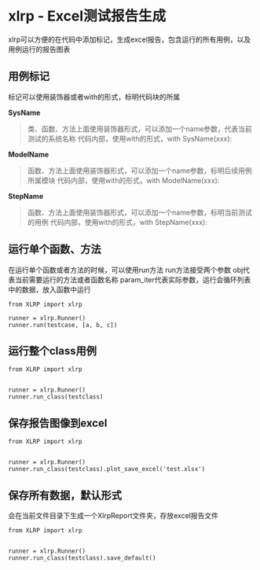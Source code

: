 # xlrp - Excel测试报告生成
xlrp可以方便的在代码中添加标记，生成excel报告，包含运行的所有用例，以及用例运行的报告图表

## 用例标记
标记可以使用装饰器或者with的形式，标明代码块的所属

**SysName**
> 类、函数、方法上面使用装饰器形式，可以添加一个name参数，代表当前测试的系统名称
> 代码内部，使用with的形式，with SysName(xxx):

**ModelName**
> 函数、方法上面使用装饰器形式，可以添加一个name参数，标明后续用例所属模块
> 代码内部，使用with的形式，with ModelName(xxx):

**StepName**
> 函数、方法上面使用装饰器形式，可以添加一个name参数，标明当前测试的用例
> 代码内部，使用with的形式，with StepName(xxx):

## 运行单个函数、方法
在运行单个函数或者方法的时候，可以使用run方法
run方法接受两个参数
obj代表当前需要运行的方法或者函数名称
param_iter代表实际参数，运行会循环列表中的数据，放入函数中运行
```pycon
from XLRP import xlrp

runner = xlrp.Runner()
runner.run(testcase, [a, b, c])
```

## 运行整个class用例
```pycon
from XLRP import xlrp


runner = xlrp.Runner()
runner.run_class(testclass)
```

## 保存报告图像到excel
```pycon
from XLRP import xlrp


runner = xlrp.Runner()
runner.run_class(testclass).plot_save_excel('test.xlsx')
```

## 保存所有数据，默认形式
会在当前文件目录下生成一个XlrpReport文件夹，存放excel报告文件
```pycon
from XLRP import xlrp


runner = xlrp.Runner()
runner.run_class(testclass).save_default()
```
